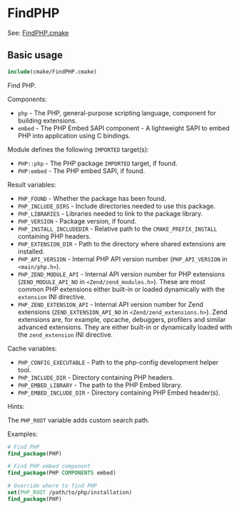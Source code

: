 # FindPHP

See: [FindPHP.cmake](https://github.com/petk/php-build-system/blob/master/cmake/ext/skeleton/cmake/modules/FindPHP.cmake)

## Basic usage

```cmake
include(cmake/FindPHP.cmake)
```

Find PHP.

Components:

* `php` - The PHP, general-purpose scripting language, component for building
  extensions.
* `embed` - The PHP Embed SAPI component - A lightweight SAPI to embed PHP into
  application using C bindings.

Module defines the following `IMPORTED` target(s):

* `PHP::php` - The PHP package `IMPORTED` target, if found.
* `PHP:embed` - The PHP embed SAPI, if found.

Result variables:

* `PHP_FOUND` - Whether the package has been found.
* `PHP_INCLUDE_DIRS` - Include directories needed to use this package.
* `PHP_LIBRARIES` - Libraries needed to link to the package library.
* `PHP_VERSION` - Package version, if found.
* `PHP_INSTALL_INCLUDEDIR` - Relative path to the `CMAKE_PREFIX_INSTALL`
  containing PHP headers.
* `PHP_EXTENSION_DIR` - Path to the directory where shared extensions are
  installed.
* `PHP_API_VERSION` - Internal PHP API version number (`PHP_API_VERSION` in
  `<main/php.h>`).
* `PHP_ZEND_MODULE_API` - Internal API version number for PHP extensions
  (`ZEND_MODULE_API_NO` in `<Zend/zend_modules.h>`). These are most common PHP
  extensions either built-in or loaded dynamically with the `extension` INI
  directive.
* `PHP_ZEND_EXTENSION_API` - Internal API version number for Zend extensions
  (`ZEND_EXTENSION_API_NO` in `<Zend/zend_extensions.h>`). Zend extensions are,
  for example, opcache, debuggers, profilers and similar advanced extensions.
  They are either built-in or dynamically loaded with the `zend_extension` INI
  directive.

Cache variables:

* `PHP_CONFIG_EXECUTABLE` - Path to the php-config development helper tool.
* `PHP_INCLUDE_DIR` - Directory containing PHP headers.
* `PHP_EMBED_LIBRARY` - The path to the PHP Embed library.
* `PHP_EMBED_INCLUDE_DIR` - Directory containing PHP Embed header(s).

Hints:

The `PHP_ROOT` variable adds custom search path.

Examples:

```cmake
# Find PHP
find_package(PHP)

# Find PHP embed component
find_package(PHP COMPONENTS embed)

# Override where to find PHP
set(PHP_ROOT /path/to/php/installation)
find_package(PHP)
```
